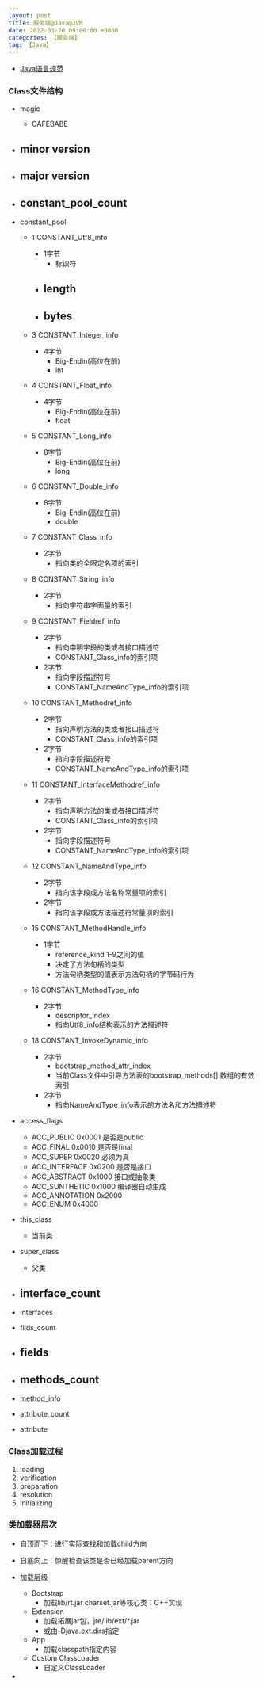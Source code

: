 ```yaml
---
layout: post
title: 服务端@Java@JVM
date: 2022-03-20 09:00:00 +0800
categories: 【服务端】
tag: 【Java】
---
```


- [Java语言规范](https://docs.oracle.com/javase/specs/index.html)


### Class文件结构

- magic 
	- CAFEBABE
- minor version
	- 
- major version
	- 
- constant_pool_count
	- 
- constant_pool
	- 1 CONSTANT_Utf8_info
		- 1字节
			- 标识符
		- length
			- 
		- bytes
			- 

	- 3 CONSTANT_Integer_info
		- 4字节
			- Big-Endin(高位在前)
			- int

	- 4 CONSTANT_Float_info
		- 4字节
			- Big-Endin(高位在前)
			- float

	- 5 CONSTANT_Long_info
		- 8字节
			- Big-Endin(高位在前)
			- long

	- 6 CONSTANT_Double_info
		- 8字节
			- Big-Endin(高位在前)
			- double

	- 7 CONSTANT_Class_info
		- 2字节
			- 指向类的全限定名项的索引

	- 8 CONSTANT_String_info
		- 2字节
			- 指向字符串字面量的索引

	- 9 CONSTANT_Fieldref_info
		- 2字节
			- 指向申明字段的类或者接口描述符
			- CONSTANT_Class_info的索引项
		- 2字节
			- 指向字段描述符号
			- CONSTANT_NameAndType_info的索引项

	- 10 CONSTANT_Methodref_info
		- 2字节
			- 指向声明方法的类或者接口描述符
			- CONSTANT_Class_info的索引项
		- 2字节
			- 指向字段描述符号
			- CONSTANT_NameAndType_info的索引项
		
	- 11 CONSTANT_InterfaceMethodref_info
		- 2字节
			- 指向声明方法的类或者接口描述符
			- CONSTANT_Class_info的索引项
		- 2字节
			- 指向字段描述符号
			- CONSTANT_NameAndType_info的索引项

	- 12 CONSTANT_NameAndType_info
		- 2字节
			- 指向该字段或方法名称常量项的索引
		- 2字节
			- 指向该字段或方法描述符常量项的索引

	- 15 CONSTANT_MethodHandle_info
		- 1字节
			- reference_kind 1-9之间的值
			- 决定了方法句柄的类型
			- 方法句柄类型的值表示方法句柄的字节码行为

	- 16 CONSTANT_MethodType_info
		- 2字节
			- descriptor_index
			- 指向Utf8_info结构表示的方法描述符

	- 18 CONSTANT_InvokeDynamic_info
		- 2字节
			- bootstrap_method_attr_index
			- 当前Class文件中引导方法表的bootstrap_methods[] 数组的有效索引
		- 2字节
			- 指向NameAndType_info表示的方法名和方法描述符

- access_flags
	- ACC_PUBLIC 0x0001 是否是public 
	- ACC_FINAL 0x0010 是否是final
	- ACC_SUPER 0x0020 必须为真
	- ACC_INTERFACE 0x0200 是否是接口
	- ACC_ABSTRACT 0x1000 接口或抽象类
	- ACC_SUNTHETIC 0x1000 编译器自动生成
	- ACC_ANNOTATION 0x2000
	- ACC_ENUM 0x4000
- this_class
	- 当前类
- super_class
	- 父类
- interface_count
	- 
- interfaces
- filds_count
- fields
	- 
- methods_count 
	- 
- method_info
- attribute_count
- attribute

### Class加载过程

1. loading
2. verification
3. preparation
4. resolution 
5. initializing

### 类加载器层次
- 自顶而下：进行实际查找和加载child方向
- 自底向上：惊醒检查该类是否已经加载parent方向

- 加载层级
	- Bootstrap
		- 加载lib/rt.jar charset.jar等核心类：C++实现
	- Extension
		- 加载拓展jar包，jre/lib/ext/*.jar
		- 或由-Djava.ext.dirs指定
	- App
		- 加载classpath指定内容
	- Custom ClassLoader
		- 自定义ClassLoader
- 





